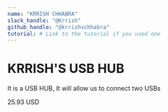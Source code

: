 ```yaml
---
name: "KRRISH CHHABRA"
slack_handle: "@Krrish"
github_handle: "@krrishvchhabra"
tutorial: # Link to the tutorial if you used one
---
```


# KRRISH'S USB HUB

It is a USB HUB, It will allow us to connect two USBs

<!-- How much is it going to cost? -->
25.93 USD

<!-- Tell us a little bit about your design process. What were some challenges? What helped? ***Totally optional*** -->
